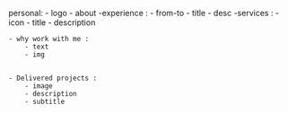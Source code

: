personal:
    - logo
    - about
    -experience :
        - from-to
        - title
        - desc
    -services :
        - icon
        - title
        - description    

    - why work with me :
        - text
        - img


    - Delivered projects :
        - image
        - description
        - subtitle        
